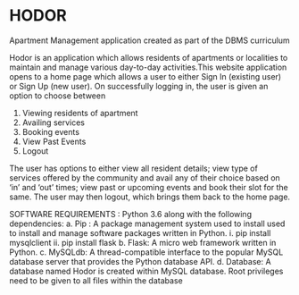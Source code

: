 # HODOR
Apartment Management application created as part of the DBMS curriculum

Hodor is an application which allows residents of apartments or localities to maintain and manage various day-to-day activities.This website application opens to a home page which allows a user to either Sign In (existing user) or Sign Up (new user).
On successfully logging in, the user is given an option to choose between 
1.	Viewing residents of apartment 
2.	Availing services
3.	Booking events
4.	View Past Events
5.	Logout

The user has options to either view all resident details; view type of services offered by the community and avail any of their choice based on ‘in’ and ‘out’ times; view past or upcoming events and book their slot for the same. The user may then logout, which brings them back to the home page.

SOFTWARE REQUIREMENTS :
  	Python 3.6 along with the following dependencies:
a.	Pip :  A package management system used to install used to install and manage software packages written in Python.
  i.	pip install mysqlclient
  ii.	pip install flask
b.	Flask: A micro web framework written in Python.
c.	MySQLdb: A thread-compatible interface to the popular MySQL database server that provides the Python database API.
d.	Database: A database named Hodor is created within MySQL database. Root privileges need to be given to all files within the database


